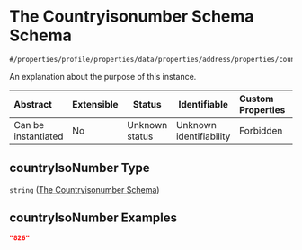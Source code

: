 # The Countryisonumber Schema Schema

```txt
#/properties/profile/properties/data/properties/address/properties/countryIsoNumber#/properties/profile/properties/data/properties/address/properties/countryIsoNumber
```

An explanation about the purpose of this instance.


| Abstract            | Extensible | Status         | Identifiable            | Custom Properties | Additional Properties | Access Restrictions | Defined In                                                                                          |
| :------------------ | ---------- | -------------- | ----------------------- | :---------------- | --------------------- | ------------------- | --------------------------------------------------------------------------------------------------- |
| Can be instantiated | No         | Unknown status | Unknown identifiability | Forbidden         | Allowed               | none                | [policy_transaction.schema.json\*](../../out/policy_transaction.schema.json "open original schema") |

## countryIsoNumber Type

`string` ([The Countryisonumber Schema](policy_transaction-properties-the-profile-schema-properties-the-data-schema-properties-the-address-schema-properties-the-countryisonumber-schema.md))

## countryIsoNumber Examples

```json
"826"
```
